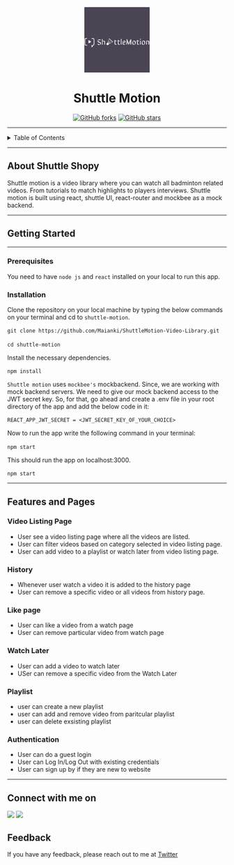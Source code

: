 <div align="center">

<img alt="site logo" src="public/site-logo.png" width="150px" height="150px" />

# Shuttle Motion

[![GitHub forks](https://img.shields.io/github/forks/Maianki/ShuttleMotion-Video-Library?style=flat-square)](https://github.com/Maianki/ShuttleMotion-Video-Library/network)
[![GitHub stars](https://img.shields.io/github/stars/Maianki/ShuttleMotion-Video-Library?style=flat-square)](https://github.com/Maianki/ShuttleMotion-Video-Library/stargazers)
</div>


---


<!-- TABLE OF CONTENTS -->
<details>
  <summary>Table of Contents</summary>
  <ol>
    <li>
      <a href="#shuttle-shopy">About The Project</a>
    </li>
    <li>
      <a href="#getting-started">Getting Started</a>
      <ul>
        <li><a href="#prerequisites">Prerequisites</a></li>
        <li><a href="#installation">Installation</a></li>
      </ul>
    </li>
    <li>
      <a href="#features-and-pages">Features</a>
      <ul>
        <li><a href="#video-listing-page">Video Listing page</a></li>
        <li><a href="#history">History</a></li>
        <li><a href="#like-page">Like Page</a></li>
        <li><a href="#watch-later">Watch Later</a></li>
        <li><a href="#playlist">Playlist</a></li>
        <li><a href="#authentication">Authentication</a></li>
      </ul>
    </li>
  </ol>
</details>

---

## About Shuttle Shopy
Shuttle motion is a video library where you can watch all badminton related videos. From tutorials to match highlights to players interviews. Shuttle motion is built using react, shuttle UI, react-router and mockbee as a mock backend.

---

##  Getting Started
---
### Prerequisites

You need to have `node js` and `react` installed on your local to run this app.

### Installation
Clone the repository on your local machine by typing the below commands on your terminal and cd to `shuttle-motion`.

```
git clone https://github.com/Maianki/ShuttleMotion-Video-Library.git

cd shuttle-motion
```

Install the necessary dependencies.

```
npm install
```

`Shuttle motion` uses `mockbee's` mockbackend. Since, we are working with mock backend servers. We need to give our mock backend access to the JWT secret key. So, for that, go ahead and create a .env file in your root directory of the app and add the below code in it:

```
REACT_APP_JWT_SECRET = <JWT_SECRET_KEY_OF_YOUR_CHOICE>
```

Now to run the app write the following command in your terminal:

```npm start```

This should run the app on localhost:3000.


```
npm start
```

---

## Features and Pages

### Video Listing Page
- User see a video listing page where all the videos are listed.
- User can filter videos based on category selected in video listing page.
- User can add video to a playlist or watch later from video listing page.

### History

- Whenever user watch a video it is added to the history page
- User can remove a specific video or all videos from history page.


### Like page

- User can like a video from a watch page
- User can remove particular video from watch page

### Watch Later

- User can add a video to watch later
- USer can remove a specific video from the Watch Later

### Playlist

- user can create a new playlist
- user can add and remove video from paritcular playlist 
- user can delete exsisting playlist

### Authentication

- User can do a guest login
- User can Log In/Log Out with existing credentials
- User can sign up by if they are new to website

---


## Connect with me on

<a href="https://twitter.com/Ankit_k10"><img src="https://img.shields.io/badge/Twitter-1DA1F2?style=for-the-badge&logo=twitter&logoColor=white"/></a>
<a href="https://www.linkedin.com/in/ankit-kumain-4124a21b3/"><img src="https://img.shields.io/badge/LinkedIn-0077B5?style=for-the-badge&logo=linkedin&logoColor=white"/></a>

## Feedback

If you have any feedback, please reach out to me at [Twitter](https://twitter.com/Ankit_k10)

